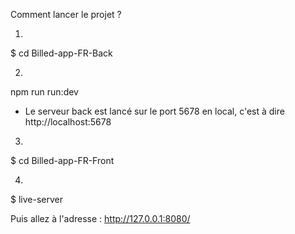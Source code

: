 Comment lancer le projet ?

1) 
$ cd Billed-app-FR-Back

2)
npm run run:dev

- Le serveur back est lancé sur le port 5678 en local, c'est à dire http://localhost:5678

3)
$ cd Billed-app-FR-Front

4)
$ live-server


Puis allez à l'adresse : http://127.0.0.1:8080/